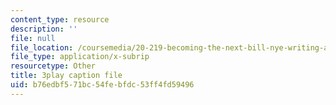 ```yaml
---
content_type: resource
description: ''
file: null
file_location: /coursemedia/20-219-becoming-the-next-bill-nye-writing-and-hosting-the-educational-show-january-iap-2015/b76edbf571bc54febfdc53ff4fd59496_VQi6t2NfWig.vtt
file_type: application/x-subrip
resourcetype: Other
title: 3play caption file
uid: b76edbf5-71bc-54fe-bfdc-53ff4fd59496
---
```

